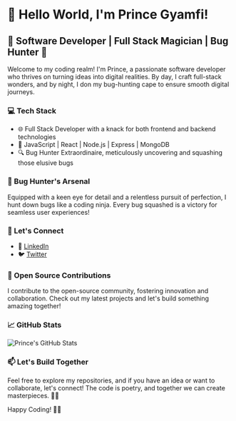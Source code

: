# 👋 Hello World, I'm Prince Gyamfi!

## 🚀 Software Developer | Full Stack Magician | Bug Hunter 🐞

Welcome to my coding realm! I'm Prince, a passionate software developer who thrives on turning ideas into digital realities. By day, I craft full-stack wonders, and by night, I don my bug-hunting cape to ensure smooth digital journeys.

### 💻 Tech Stack

- 🌐 Full Stack Developer with a knack for both frontend and backend technologies
- 🚀 JavaScript | React | Node.js | Express | MongoDB
- 🔍 Bug Hunter Extraordinaire, meticulously uncovering and squashing those elusive bugs

### 🏹 Bug Hunter's Arsenal

Equipped with a keen eye for detail and a relentless pursuit of perfection, I hunt down bugs like a coding ninja. Every bug squashed is a victory for seamless user experiences!

### 🌟 Let's Connect

- 💼 [LinkedIn](https://gh.linkedin.com/in/prince-gyamfi-53563418b)
- 🐦 [Twitter](https://twitter.com/stevejnr_)


### 🚀 Open Source Contributions

I contribute to the open-source community, fostering innovation and collaboration. Check out my latest projects and let's build something amazing together!

### 📈 GitHub Stats

![Prince's GitHub Stats](https://github-readme-stats.vercel.app/api?username=princegyamfi&show_icons=true&theme=radical)

### 📫 Let's Build Together

Feel free to explore my repositories, and if you have an idea or want to collaborate, let's connect! The code is poetry, and together we can create masterpieces. 🚀✨

Happy Coding! 👨‍💻
